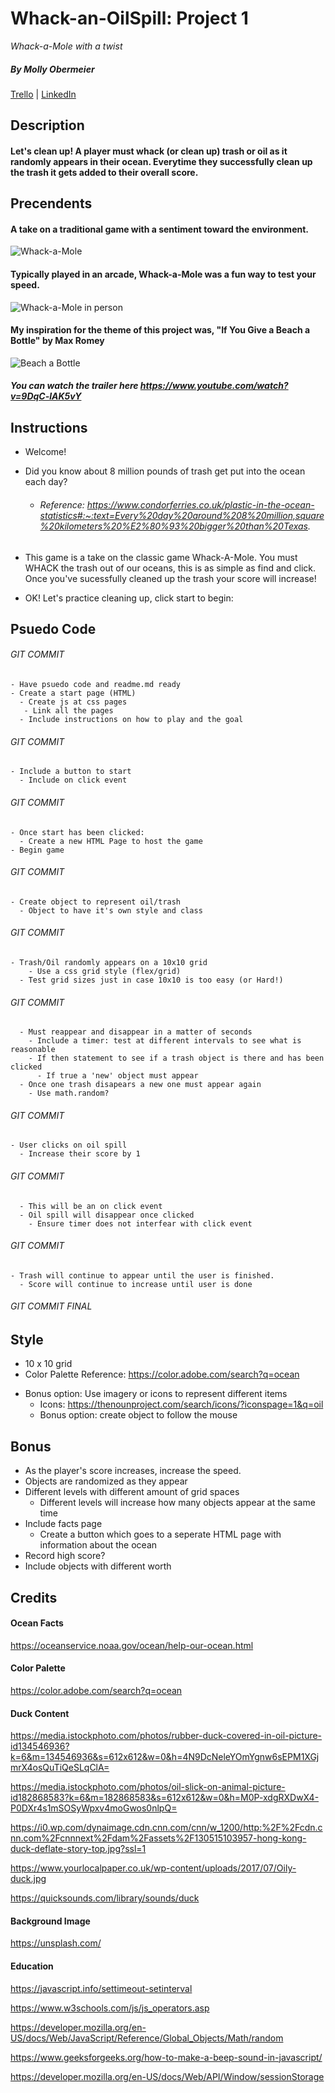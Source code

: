 # Whack-an-OilSpill: Project 1

_Whack-a-Mole with a twist_

##### _By Molly Obermeier_

[Trello](https://trello.com/b/Vtjx2dJ9/project-1-whack-a-mole) | [LinkedIn](https://www.linkedin.com/in/marie-obermeier-6b6b03158/)

## Description

#### Let's clean up! A player must whack (or clean up) trash or oil as it randomly appears in their ocean. Everytime they successfully clean up the trash it gets added to their overall score.

## Precendents

#### A take on a traditional game with a sentiment toward the environment.

![Whack-a-Mole](https://www.railwayage.com/wp-content/uploads/2019/11/whackamole.jpg)

#### Typically played in an arcade, Whack-a-Mole was a fun way to test your speed.

![Whack-a-Mole in person](https://blog.youmail.com/wp-content/uploads/sites/3/2020/02/Whack-a-Mole-2.jpg)

#### My inspiration for the theme of this project was, "If You Give a Beach a Bottle" by Max Romey

![Beach a Bottle](https://wsffimages.s3.us-west-2.amazonaws.com/wp-content/uploads/2021/11/24121716/if-you-give-a-beach-a-bottle-website.jpg)

##### _You can watch the trailer here https://www.youtube.com/watch?v=9DqC-lAK5vY_

## Instructions

- Welcome!
- Did you know about 8 million pounds of trash get put into the ocean each day?

  - ###### Reference: https://www.condorferries.co.uk/plastic-in-the-ocean-statistics#:~:text=Every%20day%20around%208%20million,square%20kilometers%20%E2%80%93%20bigger%20than%20Texas.

- This game is a take on the classic game Whack-A-Mole. You must WHACK the trash out of our oceans, this is as simple as find and click. Once you've sucessfully cleaned up the trash your score will increase!
- OK! Let's practice cleaning up, click start to begin:

## Psuedo Code

###### GIT COMMIT

    - Have psuedo code and readme.md ready
    - Create a start page (HTML)
      - Create js at css pages
       - Link all the pages
      - Include instructions on how to play and the goal

###### GIT COMMIT

    - Include a button to start
      - Include on click event

###### GIT COMMIT

    - Once start has been clicked:
      - Create a new HTML Page to host the game
    - Begin game

###### GIT COMMIT

    - Create object to represent oil/trash
      - Object to have it's own style and class

###### GIT COMMIT

    - Trash/Oil randomly appears on a 10x10 grid
        - Use a css grid style (flex/grid)
      - Test grid sizes just in case 10x10 is too easy (or Hard!)

###### GIT COMMIT

      - Must reappear and disappear in a matter of seconds
        - Include a timer: test at different intervals to see what is reasonable
        - If then statement to see if a trash object is there and has been clicked
          - If true a 'new' object must appear
      - Once one trash disapears a new one must appear again
        - Use math.random?

###### GIT COMMIT

    - User clicks on oil spill
      - Increase their score by 1

###### GIT COMMIT

      - This will be an on click event
      - Oil spill will disappear once clicked
        - Ensure timer does not interfear with click event

###### GIT COMMIT

    - Trash will continue to appear until the user is finished.
      - Score will continue to increase until user is done

###### GIT COMMIT FINAL

## Style

- 10 x 10 grid
- Color Palette Reference: https://color.adobe.com/search?q=ocean

* Bonus option: Use imagery or icons to represent different items
  - Icons: https://thenounproject.com/search/icons/?iconspage=1&q=oil
  - Bonus option: create object to follow the mouse

## Bonus

- As the player's score increases, increase the speed.
- Objects are randomized as they appear
- Different levels with different amount of grid spaces
  - Different levels will increase how many objects appear at the same time
- Include facts page
  - Create a button which goes to a seperate HTML page with information about the ocean
- Record high score?
- Include objects with different worth

## Credits

#### Ocean Facts

https://oceanservice.noaa.gov/ocean/help-our-ocean.html

#### Color Palette

https://color.adobe.com/search?q=ocean

#### Duck Content

https://media.istockphoto.com/photos/rubber-duck-covered-in-oil-picture-id134546936?k=6&m=134546936&s=612x612&w=0&h=4N9DcNeleYOmYgnw6sEPM1XGjmrX4osQuTiQeSLqClA=

https://media.istockphoto.com/photos/oil-slick-on-animal-picture-id182868583?k=6&m=182868583&s=612x612&w=0&h=M0P-xdgRXDwX4-P0DXr4s1mSOSyWpxv4moGwos0nlpQ=

https://i0.wp.com/dynaimage.cdn.cnn.com/cnn/w_1200/http:%2F%2Fcdn.cnn.com%2Fcnnnext%2Fdam%2Fassets%2F130515103957-hong-kong-duck-deflate-story-top.jpg?ssl=1

https://www.yourlocalpaper.co.uk/wp-content/uploads/2017/07/Oily-duck.jpg

https://quicksounds.com/library/sounds/duck

#### Background Image

https://unsplash.com/

#### Education

https://javascript.info/settimeout-setinterval

https://www.w3schools.com/js/js_operators.asp

https://developer.mozilla.org/en-US/docs/Web/JavaScript/Reference/Global_Objects/Math/random

https://www.geeksforgeeks.org/how-to-make-a-beep-sound-in-javascript/

https://developer.mozilla.org/en-US/docs/Web/API/Window/sessionStorage
